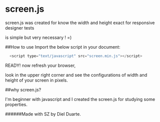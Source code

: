 screen.js
=========
screen.js was created for know the width and height exact for responsive designer tests

is simple but very necessary ! =)

##How to use
Import the below script  in your document:

```javascript
  <script type="text/javascript" src="screen.min.js"></script>
```

READY! now refresh  your browser,

look in the upper right corner and see the configurations of width and height of your screen in pixels. 

##why screen.js?

I'm beginner with javascript
and I created the screen.js for studying some properties.



######Made with SZ by Diel Duarte.
